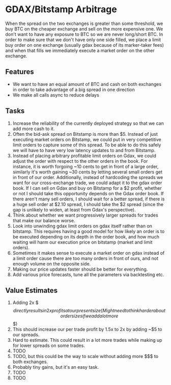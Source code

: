 # GDAX/Bitstamp Arbitrage
When the spread on the two exchanges is greater than some threshold, we buy BTC on the cheaper exchange and sell on the more expensive one. We don't want to have any exposure to BTC so we are never long/short BTC. In order to make sure that we don't have only one side filled, we place a limit buy order on one exchange (usually gdax because of its marker-taker fees) and when that fills we immediately execute a market order on the other exchange.

## Features
- We want to have an equal amount of BTC and cash on both exchanges in order to take advantage of a big spread in one direction
- We make all calls async to reduce delays

## Tasks

1. Increase the reliability of the currently deployed strategy so that we can add more cash to it.
2. Often the bid-ask spread on Bitstamp is more than $5. Instead of just executing market orders on Bitstamp, we could put in very competitive limit orders to capture some of this spread. To be able to do this safely we will have to have very low latency updates to and from Bitstamp.
3. Instead of placing arbitrary profitable limit orders on Gdax, we could adjust the order with respect to the other orders in the book. For instance, it is worth forgoing ~10 cents to get in front of a large order, similarly it's worth gaining ~30 cents by letting several small orders get in front of our order. Additionally, instead of hardcoding the spreads we want for our cross-exchange trade, we could adapt it to the gdax order book. If I can sell on Gdax and buy on Bitstamp for a $2 profit, whether or not I should take this opportunity depends on the Gdax order book. If there aren't many sell orders, I should wait for a better spread, if there is a huge sell order at $2.10 spread, I should take the $2 spread (since the gap is unlikely to widen, at least from Gdax's perspective).
4. Think about whether we want progressively larger spreads for trades that make our balance worse.
5. Look into unwinding gdax limit orders on gdax itself rather than on bitstamp. This requires having a good model for how likely an order is to be executed depending on its depth in the order book, and how much waiting will harm our execution price on bitstamp (market and limit orders).
6. Sometimes it makes sense to execute a market order on gdax instead of a limit order cause there are too many orders in front of ours, and not enough volume on the opposite side.
7. Making our price updates faster should be better for everything.
8. Add various price forecasts, tune all the parameters via backtesting etc.

## Value Estimates

1. Adding 2x $$$ directly results in 2x profits at our present size (Might need to think harder about order sizes if we add a lot more $$$)
2. This should increase our per trade profit by 1.5x to 2x by adding ~$5 to our spreads.
3. Hard to estimate. This could result in a lot more trades while making up for lower spreads on some trades.
4. TODO
5. TODO, but this could be the way to scale without adding more $$$ to both exchanges.
6. Probably tiny gains, but it's an easy task.
7. TODO
8. TODO
